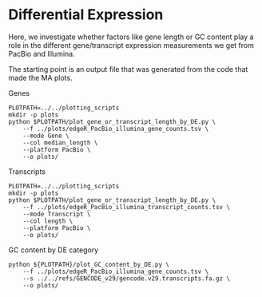 # Differential Expression

Here, we investigate whether factors like gene length or GC content play a role in the different gene/transcript expression measurements we get from PacBio and Illumina.

The starting point is an output file that was generated from the code that made the MA plots.

Genes
```
PLOTPATH=../../plotting_scripts
mkdir -p plots
python $PLOTPATH/plot_gene_or_transcript_length_by_DE.py \
    --f ../plots/edgeR_PacBio_illumina_gene_counts.tsv \
    --mode Gene \
    --col median_length \
    --platform PacBio \
    --o plots/
```
Transcripts
```
PLOTPATH=../../plotting_scripts
mkdir -p plots
python $PLOTPATH/plot_gene_or_transcript_length_by_DE.py \
    --f ../plots/edgeR_PacBio_illumina_transcript_counts.tsv \
    --mode Transcript \
    --col length \
    --platform PacBio \
    --o plots/
```

GC content by DE category
```
python ${PLOTPATH}/plot_GC_content_by_DE.py \
    --f ../plots/edgeR_PacBio_illumina_gene_counts.tsv \
    --s ../../refs/GENCODE_v29/gencode.v29.transcripts.fa.gz \
    --o plots/
```

